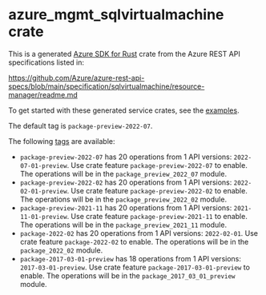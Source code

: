 # azure_mgmt_sqlvirtualmachine crate

This is a generated [Azure SDK for Rust](https://github.com/Azure/azure-sdk-for-rust) crate from the Azure REST API specifications listed in:

https://github.com/Azure/azure-rest-api-specs/blob/main/specification/sqlvirtualmachine/resource-manager/readme.md

To get started with these generated service crates, see the [examples](https://github.com/Azure/azure-sdk-for-rust/blob/main/services/README.md#examples).

The default tag is `package-preview-2022-07`.

The following [tags](https://github.com/Azure/azure-sdk-for-rust/blob/main/services/tags.md) are available:

- `package-preview-2022-07` has 20 operations from 1 API versions: `2022-07-01-preview`. Use crate feature `package-preview-2022-07` to enable. The operations will be in the `package_preview_2022_07` module.
- `package-preview-2022-02` has 20 operations from 1 API versions: `2022-02-01-preview`. Use crate feature `package-preview-2022-02` to enable. The operations will be in the `package_preview_2022_02` module.
- `package-preview-2021-11` has 20 operations from 1 API versions: `2021-11-01-preview`. Use crate feature `package-preview-2021-11` to enable. The operations will be in the `package_preview_2021_11` module.
- `package-2022-02` has 20 operations from 1 API versions: `2022-02-01`. Use crate feature `package-2022-02` to enable. The operations will be in the `package_2022_02` module.
- `package-2017-03-01-preview` has 18 operations from 1 API versions: `2017-03-01-preview`. Use crate feature `package-2017-03-01-preview` to enable. The operations will be in the `package_2017_03_01_preview` module.